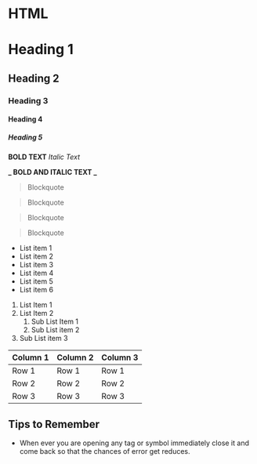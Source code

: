 # HTML

# Heading 1

## Heading 2

### Heading 3

#### Heading 4

##### Heading 5

**BOLD TEXT**
_Italic Text_

**_ BOLD AND ITALIC TEXT _**

> Blockquote

> Blockquote

> Blockquote

> Blockquote

- List item 1
- List item 2
- List item 3
- List item 4
- List item 5
- List item 6

1. List Item 1
2. List Item 2
   1. Sub List Item 1
   2. Sub List item 2
3. Sub List item 3

| Column 1 | Column 2 | Column 3 |
| -------- | -------- | -------- |
| Row 1    | Row 1    | Row 1    |
| Row 2    | Row 2    | Row 2    |
| Row 3    | Row 3    | Row 3    |

## Tips to Remember

- When ever you are opening any tag or symbol immediately close it and come back so that the chances of error get reduces.
